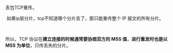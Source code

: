 丢包TCP重传。

​	如果ip层分片，tcp不知道哪个分片丢了，那只能重传整个 IP 报文的所有分片。

​	

所以，TCP 协议在**建立连接的时候通常要协商双方的 MSS 值**，**进行重发时也是以 MSS 为单位**，只传丢失的分片。